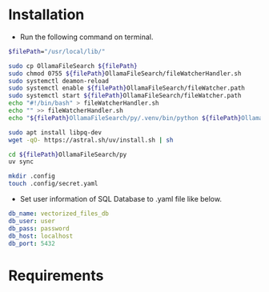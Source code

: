 # Installation

* Run the following command on terminal.
```bash
$filePath="/usr/local/lib/"

sudo cp OllamaFileSearch ${filePath}
sudo chmod 0755 ${filePath}OllamaFileSearch/fileWatcherHandler.sh
sudo systemctl deamon-reload
sudo systemctl enable ${filePath}OllamaFileSearch/fileWatcher.path
sudo systemctl start ${filePath}OllamaFileSearch/fileWatcher.path
echo "#!/bin/bash" > fileWatcherHandler.sh
echo "" >> fileWatcherHandler.sh
echo "${filePath}OllamaFileSearch/py/.venv/bin/python ${filePath}OllamaFileSearch/py/fileDetector.py" >> fileWatcherHandler.sh

sudo apt install libpq-dev
wget -qO- https://astral.sh/uv/install.sh | sh

cd ${filePath}OllamaFileSearch/py
uv sync

mkdir .config
touch .config/secret.yaml
```

* Set user information of SQL Database to .yaml file like below.
```.config/secret.yaml
db_name: vectorized_files_db
db_user: user
db_pass: password
db_host: localhost
db_port: 5432
```

# Requirements